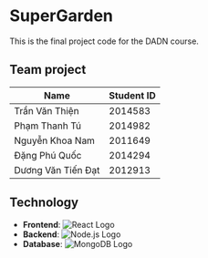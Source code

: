 # SuperGarden
This is the final project code for the DADN course.

## Team project

| Name | Student ID |
| --- | --- |
| Trần Văn Thiện | 2014583 |
| Phạm Thanh Tú | 2014982 |
| Nguyễn Khoa Nam | 2011649 |
| Đặng Phú Quốc | 2014294 |
| Dương Văn Tiến Đạt | 2012913 |


## Technology
- **Frontend**: ![React Logo](	https://img.shields.io/badge/React-20232A?style=for-the-badge&logo=react&logoColor=61DAFB)
- **Backend**: ![Node.js Logo](https://img.shields.io/badge/Node%20js-339933?style=for-the-badge&logo=nodedotjs&logoColor=white)
- **Database**: ![MongoDB Logo](https://img.shields.io/badge/MongoDB-4EA94B?style=for-the-badge&logo=mongodb&logoColor=white)